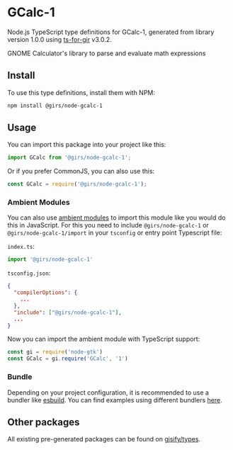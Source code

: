 
# GCalc-1

Node.js TypeScript type definitions for GCalc-1, generated from library version 1.0.0 using [ts-for-gir](https://github.com/gjsify/ts-for-gir) v3.0.2.

GNOME Calculator's library to parse and evaluate math expressions

## Install

To use this type definitions, install them with NPM:
```bash
npm install @girs/node-gcalc-1
```

## Usage

You can import this package into your project like this:
```ts
import GCalc from '@girs/node-gcalc-1';
```

Or if you prefer CommonJS, you can also use this:
```ts
const GCalc = require('@girs/node-gcalc-1');
```

### Ambient Modules

You can also use [ambient modules](https://github.com/gjsify/ts-for-gir/tree/main/packages/cli#ambient-modules) to import this module like you would do this in JavaScript.
For this you need to include `@girs/node-gcalc-1` or `@girs/node-gcalc-1/import` in your `tsconfig` or entry point Typescript file:

`index.ts`:
```ts
import '@girs/node-gcalc-1'
```

`tsconfig.json`:
```json
{
  "compilerOptions": {
    ...
  },
  "include": ["@girs/node-gcalc-1"],
  ...
}
```

Now you can import the ambient module with TypeScript support: 

```ts
const gi = require('node-gtk')
const GCalc = gi.require('GCalc', '1')
```


### Bundle

Depending on your project configuration, it is recommended to use a bundler like [esbuild](https://esbuild.github.io/). You can find examples using different bundlers [here](https://github.com/gjsify/ts-for-gir/tree/main/examples).

## Other packages

All existing pre-generated packages can be found on [gjsify/types](https://github.com/gjsify/types).

